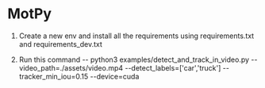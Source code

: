 # MotPy

1. Create a new env and install all the requirements using requirements.txt and requirements_dev.txt

2. Run this command --
   python3 examples/detect_and_track_in_video.py             --video_path=./assets/video.mp4             --detect_labels=['car','truck']             --        tracker_min_iou=0.15             --device=cuda
